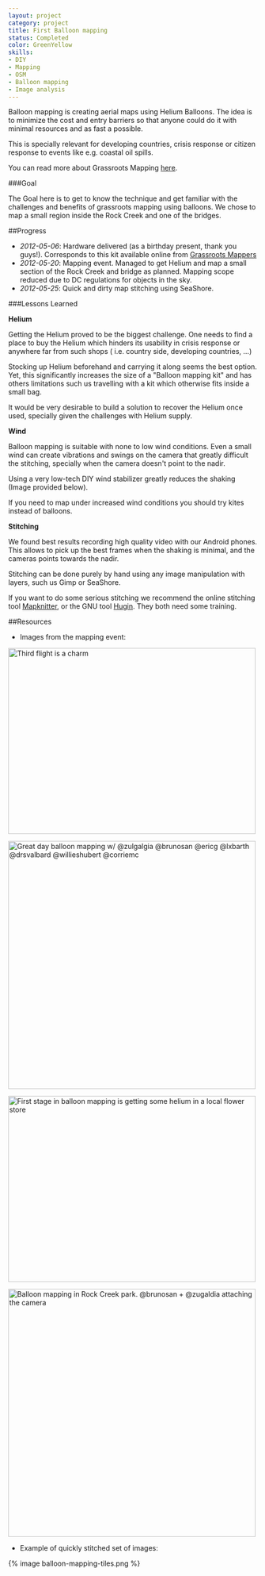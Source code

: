 ```yaml
---
layout: project
category: project
title: First Balloon mapping
status: Completed 
color: GreenYellow
skills:
- DIY
- Mapping
- OSM
- Balloon mapping
- Image analysis 
---
```


Balloon mapping is creating aerial maps using Helium Balloons. The idea
is to minimize the cost and entry barriers so that anyone could do it
with minimal resources and as fast a possible.

This is specially relevant for developing countries, crisis response or
citizen response to events like e.g. coastal oil spills.

You can read more about Grassroots Mapping
[here](http://grassrootsmapping.org/).

###Goal

The Goal here is to get to know the technique and get familiar with the
challenges and benefits of grassroots mapping using balloons. We chose to map a small region inside the Rock Creek and one of the
bridges.

##Progress

* *2012-05-06*: Hardware delivered (as a birthday present, thank you
  guys!). Corresponds to this kit available online from [Grassroots Mappers](http://shop.breadpig.com/collections/publiclaboratory/products/balloon-mapping-kit)
* *2012-05-20*: Mapping event. Managed to get Helium and map a small
  section of the Rock Creek and bridge as planned. Mapping scope reduced
due to DC regulations for objects in the sky. 
* *2012-05-25*:  Quick and dirty map stitching using SeaShore.   

###Lessons Learned

**Helium**

Getting the Helium proved to be the biggest challenge. One needs to
find a place to buy the Helium which hinders its usability in crisis
response or anywhere far from such shops ( i.e. country side, developing
countries, ...) 

Stocking up Helium beforehand and carrying it along
 seems the best option. Yet, this significantly increases the size 
of a "Balloon mapping kit" and has others limitations such us travelling with a kit which otherwise fits inside a small bag.

It would be very desirable to build a solution to recover
the Helium once used, specially given the challenges with Helium supply. 

**Wind**

Balloon mapping is suitable with none to low wind conditions. Even a
small wind can create vibrations and swings on the camera that greatly
difficult the stitching, specially when the camera doesn't point to the
nadir.

Using a very low-tech DIY wind stabilizer greatly reduces the shaking
(Image provided below).

If you need to map under increased wind conditions you should try kites
instead of balloons.

**Stitching**

We found best results recording high quality video with our Android
phones. This allows to pick up the best frames when the shaking is
minimal, and the cameras points towards the nadir.

Stitching can be done purely by hand using any image manipulation with
layers, such us Gimp or SeaShore.

If you want to do some serious stitching we recommend the online stitching tool [Mapknitter](http://mapknitter.org/), or the GNU tool
[Hugin](http://hugin.sourceforge.net/). They both need some training.



##Resources


* Images from the mapping event:

<a href="http://www.flickr.com/photos/azugaldia/7233562582/"
title="Third flight is a charm by zugaldia, on Flickr"><img
src="http://farm8.staticflickr.com/7104/7233562582_cccccfb816.jpg"
width="500" height="375" alt="Third flight is a charm"></a>


<a href="http://www.flickr.com/photos/bonniebogle/7231205074/"
title="Great day balloon mapping w/ @zulgalgia @brunosan @ericg @lxbarth
@drsvalbard @willieshubert @corriemc by Bonnie Bogle, on Flickr"><img
src="http://farm6.staticflickr.com/5450/7231205074_ea02d7efa2.jpg"
width="500" height="500" alt="Great day balloon mapping w/ @zulgalgia
@brunosan @ericg @lxbarth @drsvalbard @willieshubert @corriemc"></a>

<a href="http://www.flickr.com/photos/azugaldia/7228614794/"
title="First stage in balloon mapping is getting some helium in a local
flower store by zugaldia, on Flickr"><img
src="http://farm8.staticflickr.com/7084/7228614794_2e24f5fbde.jpg"
width="500" height="375" alt="First stage in balloon mapping is getting
some helium in a local flower store"></a>

<a href="http://www.flickr.com/photos/bonniebogle/7228939740/"
title="Balloon mapping in Rock Creek park. @brunosan + @zugaldia
attaching the camera by Bonnie Bogle, on Flickr"><img
src="http://farm6.staticflickr.com/5342/7228939740_a5a1be6501.jpg"
width="500" height="500" alt="Balloon mapping in Rock Creek park.
@brunosan + @zugaldia attaching the camera"></a>

* Example of quickly stitched set of images:

{% image balloon-mapping-tiles.png %}
